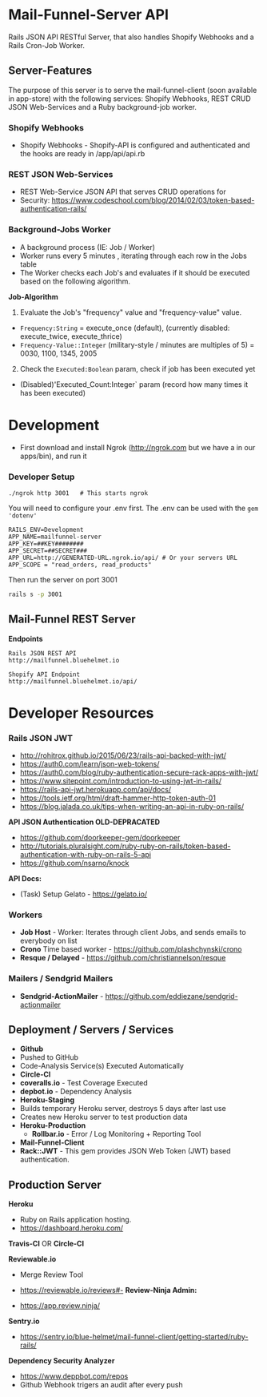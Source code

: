 # Mail-Funnel-Server API
Rails JSON API RESTful Server, that also handles Shopify Webhooks and a Rails Cron-Job Worker.

## Server-Features
The purpose of this server is to serve the mail-funnel-client (soon available in app-store) with the following services: Shopify Webhooks, REST CRUD JSON Web-Services and a Ruby background-job worker.

### Shopify Webhooks
- Shopify Webhooks - Shopify-API is configured and authenticated and the hooks are ready in /app/api/api.rb

### REST JSON Web-Services
- REST Web-Service JSON API that serves CRUD operations for 
- Security: https://www.codeschool.com/blog/2014/02/03/token-based-authentication-rails/

### Background-Jobs Worker
- A background process (IE: Job / Worker)
- Worker runs every 5 minutes , iterating through each row in the Jobs table
- The Worker checks each Job's and evaluates if it should be executed based on the following algorithm.  

**Job-Algorithm**  
1. Evaluate the Job's "frequency" value and "frequency-value" value.  
  - `Frequency:String` = execute_once (default), (currently disabled: execute_twice, execute_thrice)  
  - `Frequency-Value::Integer` (military-style / minutes are multiples of 5) = 0030, 1100, 1345, 2005
2. Check the `Executed:Boolean` param, check if job has been executed yet  
  - (Disabled)'Executed_Count:Integer` param (record how many times it has been executed) 

# Development
- First download and install Ngrok (http://ngrok.com but we have a
in our apps/bin), and run it

### Developer Setup

```
./ngrok http 3001   # This starts ngrok
```
You will need to configure your .env first. The .env can be used with the `gem 'dotenv'`

```env
RAILS_ENV=Development
APP_NAME=mailfunnel-server
APP_KEY=##KEY########
APP_SECRET=##SECRET###
APP_URL=http://GENERATED-URL.ngrok.io/api/ # Or your servers URL
APP_SCOPE = "read_orders, read_products"
```

Then run the server on port 3001

```bash
rails s -p 3001
```


## Mail-Funnel REST Server

**Endpoints**

```
Rails JSON REST API
http://mailfunnel.bluehelmet.io

Shopify API Endpoint
http://mailfunnel.bluehelmet.io/api/
```

# Developer Resources


### Rails JSON JWT  
- http://rohitrox.github.io/2015/06/23/rails-api-backed-with-jwt/
- https://auth0.com/learn/json-web-tokens/
- https://auth0.com/blog/ruby-authentication-secure-rack-apps-with-jwt/
- https://www.sitepoint.com/introduction-to-using-jwt-in-rails/
- https://rails-api-jwt.herokuapp.com/api/docs/
- https://tools.ietf.org/html/draft-hammer-http-token-auth-01 
- https://blog.jalada.co.uk/tips-when-writing-an-api-in-ruby-on-rails/	 

**API JSON Authentication OLD-DEPRACATED** 
	
- https://github.com/doorkeeper-gem/doorkeeper
- http://tutorials.pluralsight.com/ruby-ruby-on-rails/token-based-authentication-with-ruby-on-rails-5-api
- https://github.com/nsarno/knock


**API Docs:** 

- (Task) Setup Gelato - https://gelato.io/


### Workers
- **Job Host** - Worker: Iterates through client Jobs, and sends emails to everybody on list
- **Crono** Time based worker - https://github.com/plashchynski/crono  
- **Resque / Delayed** - https://github.com/christiannelson/resque

### Mailers / Sendgrid Mailers
- **Sendgrid-ActionMailer** - https://github.com/eddiezane/sendgrid-actionmailer

## Deployment / Servers / Services
- **Github**
 - Pushed to GitHub
 - Code-Analysis Service(s) Executed Automatically
- **Circle-CI**
 - **coveralls.io** - Test Coverage Executed
 - **depbot.io** - Dependency Analysis  
- **Heroku-Staging**  
 - Builds temporary Heroku server, destroys 5 days after last use  
 - Creates new Heroku server to test production data
- **Heroku-Production**
  - **Rollbar.io** - Error / Log Monitoring + Reporting Tool
- **Mail-Funnel-Client**
 - **Rack::JWT** - This gem provides JSON Web Token (JWT) based authentication.


## Production Server

**Heroku**

- Ruby on Rails application hosting.
- https://dashboard.heroku.com/

**Travis-CI** OR **Circle-CI**

**Reviewable.io**

- Merge Review Tool
- https://reviewable.io/reviews#-
**Review-Ninja Admin:** 

- https://app.review.ninja/

**Sentry.io**

- https://sentry.io/blue-helmet/mail-funnel-client/getting-started/ruby-rails/

**Dependency Security Analyzer** 

- https://www.deppbot.com/repos
- Github Webhook trigers an audit after every push

